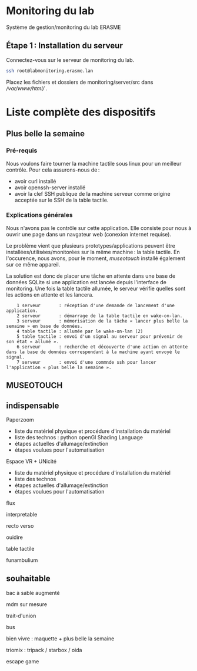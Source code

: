 # Monitoring du lab

Système de gestion/monitoring du lab ERASME


## Étape 1 : Installation du serveur

Connectez-vous sur le serveur de monitoring du lab.

```bash
ssh root@labmonitoring.erasme.lan
```

Placez les fichiers et dossiers de monitoring/server/src dans */var/www/html/* .


# Liste complète des dispositifs

## Plus belle la semaine

### Pré-requis

Nous voulons faire tourner la machine tactile sous linux pour un meilleur contrôle. Pour cela assurons-nous de :
- avoir curl installé
- avoir openssh-server installé
- avoir la clef SSH publique de la machine serveur comme origine acceptée sur le SSH de la table tactile. 

### Explications générales

Nous n'avons pas le contrôle sur cette application. Elle consiste pour nous à ouvrir une page dans un navgateur web
(conexion internet requise).

Le problème vient que plusieurs prototypes/applications peuvent être installées/utilisées/monitorées sur la même
machine : la table tactile. En l'occurence, nous avons, pour le moment, *museotouch* installé également sur ce même
appareil.

La solution est donc de placer une tâche en attente dans une base de données SQLite si une application est lancée depuis
l'interface de monitoring. Une fois la table tactile allumée, le serveur vérifie quelles sont les actions en attente et
les lancera.

```pseudo-code
    1 serveur       : réception d'une demande de lancement d'une application.
    2 serveur       : démarrage de la table tactile en wake-on-lan.
    3 serveur       : mémorisation de la tâche « lancer plus belle la semaine » en base de données.
    4 table tactile : allumée par le wake-on-lan (2)
    5 table tactile : envoi d'un signal au serveur pour prévenir de son état « allumé ».
    6 serveur       : recherche et découverte d'une action en attente dans la base de données correspondant à la machine ayant envoyé le signal.
    7 serveur       : envoi d'une commnde ssh pour lancer l'application « plus belle la semaine ».  
``` 

## MUSEOTOUCH




## indispensable


Paperzoom

- liste du matériel physique et  procédure d'installation du matériel
- liste des technos : python openGl Shading Language
- étapes actuelles d'allumage/extinction
- étapes voulues pour l'automatisation

Espace VR + UNicité

- liste du matériel physique et  procédure d'installation du matériel
- liste des technos
- étapes actuelles d'allumage/extinction
- étapes voulues pour l'automatisation

flux

interpretable

recto verso

ouidire

table tactile

funambulium


## souhaitable

bac à sable augmenté

mdm sur mesure

trait-d'union

bus

bien vivre  : maquette + plus belle la semaine

triomix : tripack / starbox / oida

escape game

